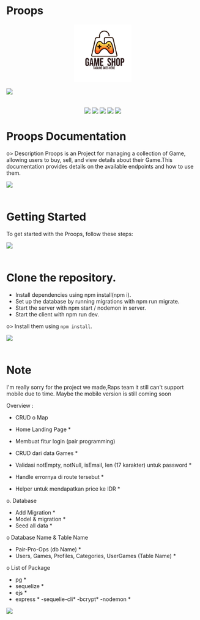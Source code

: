 # Proops
<div align="center">
  <img src="./img/logo.jpg" width="150px" alt="Logo">
</div>

<img src="https://user-images.githubusercontent.com/73097560/115834477-dbab4500-a447-11eb-908a-139a6edaec5c.gif"><br><br>

<div align="center">
  <img src="https://img.shields.io/badge/Javascript-ES6-yellow.svg">
  <img src="https://img.shields.io/badge/React-5.15.1-blue.svg">
  <img src="https://img.shields.io/badge/License-MIT-orange.svg">
  <img src="https://img.shields.io/badge/Tools-EJS-white"> 
  <img src="https://img.shields.io/badge/wakatimes-23.55hours-blue"> 
</div>


# Proops Documentation
 o> Description
  Proops is an Project for managing a collection of Game, allowing users to buy, sell, and view details about their Game.This documentation provides details on the available endpoints and how to use them.

<img src="https://user-images.githubusercontent.com/73097560/115834477-dbab4500-a447-11eb-908a-139a6edaec5c.gif"><br><br>

# Getting Started
 To get started with the Proops, follow these steps:

<img src="https://user-images.githubusercontent.com/73097560/115834477-dbab4500-a447-11eb-908a-139a6edaec5c.gif"><br><br>

# Clone the repository.
 - Install dependencies using npm install(npm i).
 - Set up the database by running migrations with npm run migrate.
 - Start the server with npm start / nodemon in server.
 - Start the client with npm run dev.

o> Install them using `npm install`.

<img src="https://user-images.githubusercontent.com/73097560/115834477-dbab4500-a447-11eb-908a-139a6edaec5c.gif"><br><br>

# Note
I'm really sorry for the project we made,Raps team it still can't support mobile due to time. Maybe the mobile version is still coming soon


Overview :
- CRUD
o Map

- Home Landing Page \*
- Membuat fitur login (pair programming)
- CRUD dari data Games \*
- Validasi notEmpty, notNull, isEmail, len (17 karakter) untuk password \*
- Handle errornya di route tersebut \*
- Helper untuk mendapatkan price ke IDR  \*

o. Database

- Add Migration  \*
- Model & migration \*
- Seed all data \*

o Database Name & Table Name

- Pair-Pro-Ops (db Name) \*
- Users, Games, Profiles, Categories, UserGames (Table Name) \*

o List of Package

- pg \*
- sequelize \*
- ejs \*
- express \*
  -sequelie-cli\*
  -bcrypt\*
  -nodemon \*

<img src="https://user-images.githubusercontent.com/73097560/115834477-dbab4500-a447-11eb-908a-139a6edaec5c.gif"><br><br>